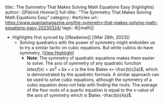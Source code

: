title:: The Symmetry That Makes Solving Math Equations Easy (highlights)
author:: [[Patrick Honner]]
full-title:: "The Symmetry That Makes Solving Math Equations Easy"
category:: #articles
url:: https://www.quantamagazine.org/the-symmetry-that-makes-solving-math-equations-easy-20230324/
tags:: #[[math]]

- Highlights first synced by [[Readwise]] [[Mar 28th, 2023]]
	- Solving quadratics with the power of symmetry might embolden us to try a similar tactic on cubic equations. But while cubics do have symmetry, ([View Highlight](https://read.readwise.io/read/01gwgxqvn34t3zvkg6yr4nysa3))
		- **Note**: The symmetry of quadratic equations makes them easier to solve. The axis of symmetry of any quadratic function $latex f(x)=ax^2+bx+c$ is the line $latex x=-\frac{b}{2a}$, which is demonstrated by the quadratic formula. A similar approach can be used to solve cubic equations, although the symmetry of a cubic equation does not help with finding the roots. The average of the four roots of a quartic equation is equal to the x-value of the axis of symmetry which is $latex -\frac{b}{4a}$.